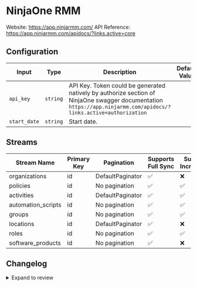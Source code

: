# NinjaOne RMM
Website: https://app.ninjarmm.com/
API Reference: https://app.ninjarmm.com/apidocs/?links.active=core

## Configuration

| Input | Type | Description | Default Value |
|-------|------|-------------|---------------|
| `api_key` | `string` | API Key. Token could be generated natively by authorize section of NinjaOne swagger documentation `https://app.ninjarmm.com/apidocs/?links.active=authorization` |  |
| `start_date` | `string` | Start date.  |  |

## Streams
| Stream Name | Primary Key | Pagination | Supports Full Sync | Supports Incremental |
|-------------|-------------|------------|---------------------|----------------------|
| organizations | id | DefaultPaginator | ✅ |  ❌  |
| policies | id | No pagination | ✅ |  ✅  |
| activities | id | DefaultPaginator | ✅ |  ✅  |
| automation_scripts | id | No pagination | ✅ |  ✅  |
| groups | id | No pagination | ✅ |  ✅  |
| locations | id | DefaultPaginator | ✅ |  ❌  |
| roles | id | No pagination | ✅ |  ✅  |
| software_products | id | No pagination | ✅ |  ❌  |

## Changelog

<details>
  <summary>Expand to review</summary>

| Version          | Date              | Pull Request | Subject        |
|------------------|-------------------|--------------|----------------|
| 0.0.15 | 2025-08-09 | [64686](https://github.com/airbytehq/airbyte/pull/64686) | Update dependencies |
| 0.0.14 | 2025-08-02 | [64230](https://github.com/airbytehq/airbyte/pull/64230) | Update dependencies |
| 0.0.13 | 2025-07-26 | [63812](https://github.com/airbytehq/airbyte/pull/63812) | Update dependencies |
| 0.0.12 | 2025-07-19 | [63445](https://github.com/airbytehq/airbyte/pull/63445) | Update dependencies |
| 0.0.11 | 2025-07-12 | [63218](https://github.com/airbytehq/airbyte/pull/63218) | Update dependencies |
| 0.0.10 | 2025-07-05 | [62621](https://github.com/airbytehq/airbyte/pull/62621) | Update dependencies |
| 0.0.9 | 2025-06-28 | [62358](https://github.com/airbytehq/airbyte/pull/62358) | Update dependencies |
| 0.0.8 | 2025-06-21 | [61905](https://github.com/airbytehq/airbyte/pull/61905) | Update dependencies |
| 0.0.7 | 2025-06-14 | [61033](https://github.com/airbytehq/airbyte/pull/61033) | Update dependencies |
| 0.0.6 | 2025-05-24 | [60495](https://github.com/airbytehq/airbyte/pull/60495) | Update dependencies |
| 0.0.5 | 2025-05-10 | [59093](https://github.com/airbytehq/airbyte/pull/59093) | Update dependencies |
| 0.0.4 | 2025-04-19 | [58525](https://github.com/airbytehq/airbyte/pull/58525) | Update dependencies |
| 0.0.3 | 2025-04-12 | [57868](https://github.com/airbytehq/airbyte/pull/57868) | Update dependencies |
| 0.0.2 | 2025-04-05 | [57325](https://github.com/airbytehq/airbyte/pull/57325) | Update dependencies |
| 0.0.1 | 2025-04-04 | [57013](https://github.com/airbytehq/airbyte/pull/57013) | Initial release by [@btkcodedev](https://github.com/btkcodedev) via Connector Builder |

</details>
